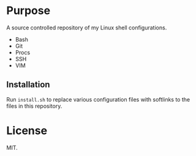 # Purpose

A source controlled repository of my Linux shell configurations.

* Bash
* Git
* Procs
* SSH
* VIM

## Installation

Run `install.sh` to replace various configuration files with softlinks to the files in this repository.

# License

MIT.

